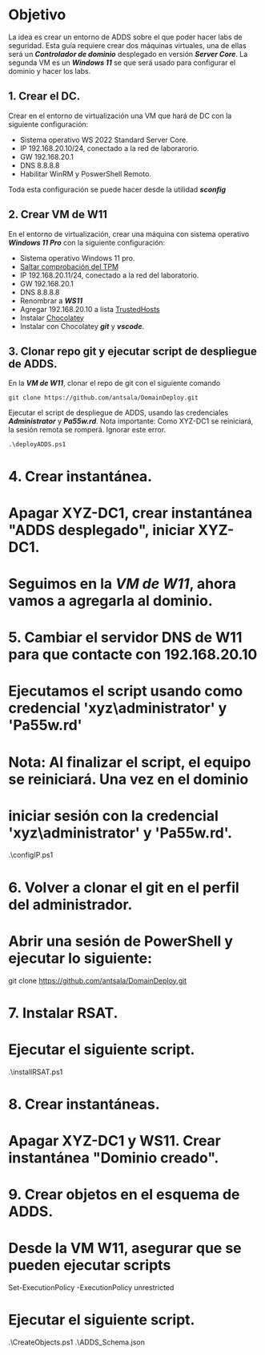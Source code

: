 # Objetivo

La idea es crear un entorno de ADDS sobre el que poder hacer labs de seguridad. Esta guía requiere crear dos máquinas virtuales, una de ellas será un ***Controlador de dominio*** desplegado en versión ***Server Core***. La segunda VM es un ***Windows 11*** se que será usado para configurar el dominio y hacer los labs.

## 1. Crear el DC.

Crear en el entorno de virtualización una VM que hará de DC con la siguiente configuración:

* Sistema operativo WS 2022 Standard Server Core.
* IP 192.168.20.10/24, conectado a la red de laborarorio.
* GW 192.168.20.1
* DNS 8.8.8.8
* Habilitar WinRM y PoswerShell Remoto.

Toda esta configuración se puede hacer desde la utilidad ***sconfig***


## 2. Crear VM de W11 

En el entorno de virtualización, crear una máquina con sistema operativo ***Windows 11 Pro*** con la siguiente configuración:

* Sistema operativo Windows 11 pro.
* [Saltar comprobación del TPM](https://winbuzzer.com/tag/how-to-install-windows-11-without-tpm/)
* IP 192.168.20.11/24, conectado a la red del laboratorio.
* GW 192.168.20.1
* DNS 8.8.8.8
* Renombrar a ***WS11***
* Agregar 192.168.20.10 a lista [TrustedHosts](https://www.dtonias.com/add-computers-trustedhosts-list-powershell/)
* Instalar [Chocolatey](https://chocolatey.org/install)
* Instalar con Chocolatey ***git*** y ***vscode***.


## 3. Clonar repo git y ejecutar script de despliegue de ADDS.

En la ***VM de W11***, clonar el repo de git con el siguiente comando

```
git clone https://github.com/antsala/DomainDeploy.git
```

Ejecutar el script de despliegue de ADDS, usando las credenciales ***Administrator*** y ***Pa55w.rd***.
Nota importante: Como XYZ-DC1 se reiniciará, la sesión remota se romperá. Ignorar este error.

```
.\deployADDS.ps1
```


# 4. Crear instantánea.
#
#   Apagar XYZ-DC1, crear instantánea "ADDS desplegado", iniciar XYZ-DC1.


# Seguimos en la *VM de W11*, ahora vamos a agregarla al dominio.

# 5. Cambiar el servidor DNS de W11 para que contacte con 192.168.20.10
# 
# Ejecutamos el script usando como credencial 'xyz\administrator' y 'Pa55w.rd'
# Nota: Al finalizar el script, el equipo se reiniciará. Una vez en el dominio
#       iniciar sesión con la credencial 'xyz\administrator' y 'Pa55w.rd'.

.\configIP.ps1

# 6. Volver a clonar el git en el perfil del administrador.
#
# Abrir una sesión de PowerShell y ejecutar lo siguiente:

git clone https://github.com/antsala/DomainDeploy.git

# 7. Instalar RSAT.
#
# Ejecutar el siguiente script.

.\installRSAT.ps1

# 8. Crear instantáneas.
#
# Apagar XYZ-DC1 y WS11. Crear instantánea "Dominio creado".

# 9. Crear objetos en el esquema de ADDS.
#
# Desde la VM W11, asegurar que se pueden ejecutar scripts

Set-ExecutionPolicy -ExecutionPolicy unrestricted

# Ejecutar el siguiente script.
.\CreateObjects.ps1 .\ADDS_Schema.json
